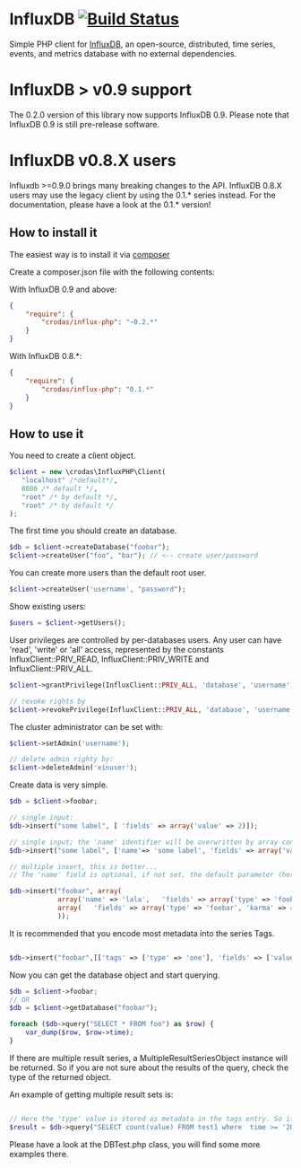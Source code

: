 InfluxDB [![Build Status](https://travis-ci.org/crodas/InfluxPHP.png?branch=master)](https://travis-ci.org/crodas/InfluxPHP)
========

Simple PHP client for [InfluxDB](http://influxdb.org/), an open-source, distributed, time series, events, and metrics database with no external dependencies.


InfluxDB > v0.9 support
=======================

The 0.2.0 version of this library now supports InfluxDB 0.9. Please note that InfluxDB 0.9 is still pre-release software. 

InfluxDB v0.8.X users
=====================

Influxdb >=0.9.0 brings many breaking changes to the API. InfluxDB 0.8.X users may use the legacy client by using the 0.1.* series instead.
For the documentation, please have a look at the 0.1.* version!

How to install it
-----------------

The easiest way is to install it via [composer](http://getcomposer.org)

Create a composer.json file with the following contents:

With InfluxDB 0.9 and above:

```json
{
    "require": {
        "crodas/influx-php": "~0.2.*"
    }
}
```

With InfluxDB 0.8.*:

```json
{
    "require": {
        "crodas/influx-php": "0.1.*"
    }
}
```

How to use it
-------------

You need to create a client object.

```php
$client = new \crodas\InfluxPHP\Client(
   "localhost" /*default*/,
   8086 /* default */,
   "root" /* by default */,
   "root" /* by default */
);
```

The first time you should create an database.

```php
$db = $client->createDatabase("foobar");
$client->createUser("foo", "bar"); // <-- create user/password
```

You can create more users than the default root user. 

```php
$client->createUser('username', "password");
```

Show existing users:


```php
$users = $client->getUsers();
```

User privileges are controlled by per-databases users. Any user can have 'read', 'write' or 'all' access, represented by the constants InfluxClient::PRIV_READ, InfluxClient::PRIV_WRITE and InfluxClient::PRIV_ALL.


```php
$client->grantPrivilege(InfluxClient::PRIV_ALL, 'database', 'username');

// revoke rights by
$client->revokePrivilege(InfluxClient::PRIV_ALL, 'database', 'username');
```

The cluster administrator can be set with:

```php
$client->setAdmin('username');

// delete admin righty by:
$client->deleteAdmin('einuser');
```

Create data is very simple.

```php
$db = $client->foobar;

// single input:
$db->insert("some label", [ 'fields' => array('value' => 2)]); 

// single input; the 'name' identifier will be overwritten by array content:
$db->insert("some label", ['name'=> 'some label', 'fields' => array('value' => 2)]);

// multiple insert, this is better...
// The 'name' field is optional, if not set, the default parameter (here: 'foobar') will be used

$db->insert("foobar", array(
            array('name' => 'lala',   'fields' => array('type' => 'foobar', 'karma' => 25)),
            array(   'fields' => array('type' => 'foobar', 'karma' => 45)),
            ));

```

It is recommended that you encode most metadata into the series Tags. 

```php

$db->insert("foobar",[['tags' => ['type' => 'one'], 'fields' => ['value' => 10]]]);

```


Now you can get the database object and start querying.

```php
$db = $client->foobar;
// OR
$db = $client->getDatabase("foobar");

foreach ($db->query("SELECT * FROM foo") as $row) {
    var_dump($row, $row->time);
}
```

If there are multiple result series, a MultipleResultSeriesObject instance will be returned. So if you are not sure about the results of the query, check the type of the returned object. 

An example of getting multiple result sets is:

```php

// Here the 'type' value is stored as metadata in the tags entry. So if there are two 'type' tags found, you will get two result series
$result = $db->query("SELECT count(value) FROM test1 where  time >= '2015-01-01T12:00:00Z' and time < '2015-01-02T00:00:00Z' group by time(1h), type");

```


Please have a look at the DBTest.php class, you will find some more examples there. 
